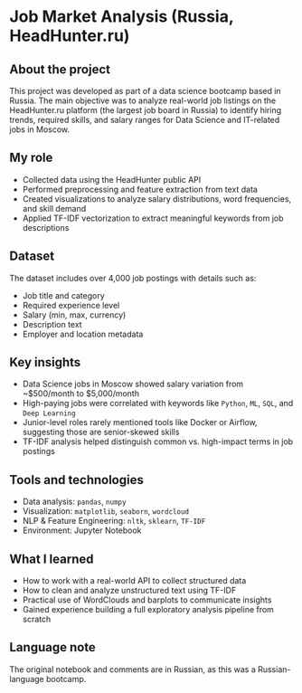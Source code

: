 # Job Market Analysis (Russia, HeadHunter.ru)

## About the project  
This project was developed as part of a data science bootcamp based in Russia. The main objective was to analyze real-world job listings on the HeadHunter.ru platform (the largest job board in Russia) to identify hiring trends, required skills, and salary ranges for Data Science and IT-related jobs in Moscow.

## My role  
- Collected data using the HeadHunter public API  
- Performed preprocessing and feature extraction from text data  
- Created visualizations to analyze salary distributions, word frequencies, and skill demand  
- Applied TF-IDF vectorization to extract meaningful keywords from job descriptions

## Dataset  
The dataset includes over 4,000 job postings with details such as:
- Job title and category  
- Required experience level  
- Salary (min, max, currency)  
- Description text  
- Employer and location metadata  

## Key insights  
- Data Science jobs in Moscow showed salary variation from ~$500/month to $5,000/month  
- High-paying jobs were correlated with keywords like `Python`, `ML`, `SQL`, and `Deep Learning`  
- Junior-level roles rarely mentioned tools like Docker or Airflow, suggesting those are senior-skewed skills  
- TF-IDF analysis helped distinguish common vs. high-impact terms in job postings

## Tools and technologies  
- Data analysis: `pandas`, `numpy`  
- Visualization: `matplotlib`, `seaborn`, `wordcloud`  
- NLP & Feature Engineering: `nltk`, `sklearn`, `TF-IDF`  
- Environment: Jupyter Notebook

## What I learned  
- How to work with a real-world API to collect structured data  
- How to clean and analyze unstructured text using TF-IDF  
- Practical use of WordClouds and barplots to communicate insights  
- Gained experience building a full exploratory analysis pipeline from scratch

## Language note  
The original notebook and comments are in Russian, as this was a Russian-language bootcamp.


